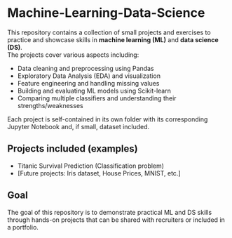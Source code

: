 # Machine-Learning-Data-Science
This repository contains a collection of small projects and exercises to practice and showcase skills in **machine learning (ML)** and **data science (DS)**.  
The projects cover various aspects including:

- Data cleaning and preprocessing using Pandas
- Exploratory Data Analysis (EDA) and visualization
- Feature engineering and handling missing values
- Building and evaluating ML models using Scikit-learn
- Comparing multiple classifiers and understanding their strengths/weaknesses

Each project is self-contained in its own folder with its corresponding Jupyter Notebook and, if small, dataset included.  

## Projects included (examples)
- Titanic Survival Prediction (Classification problem)
- [Future projects: Iris dataset, House Prices, MNIST, etc.]

## Goal
The goal of this repository is to demonstrate practical ML and DS skills through hands-on projects that can be shared with recruiters or included in a portfolio.

